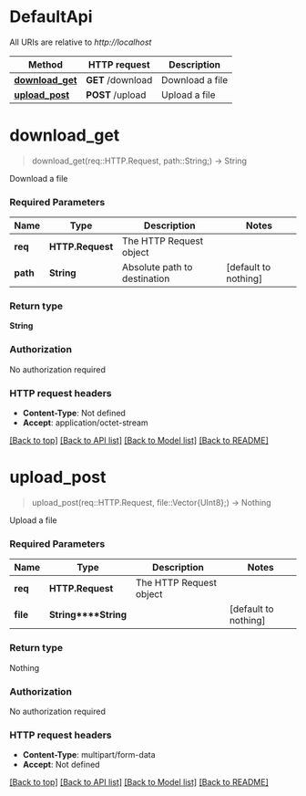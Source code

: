# DefaultApi

All URIs are relative to *http://localhost*

Method | HTTP request | Description
------------- | ------------- | -------------
[**download_get**](DefaultApi.md#download_get) | **GET** /download | Download a file
[**upload_post**](DefaultApi.md#upload_post) | **POST** /upload | Upload a file


# **download_get**
> download_get(req::HTTP.Request, path::String;) -> String

Download a file

### Required Parameters

Name | Type | Description  | Notes
------------- | ------------- | ------------- | -------------
 **req** | **HTTP.Request** | The HTTP Request object | 
**path** | **String**| Absolute path to destination | [default to nothing]

### Return type

**String**

### Authorization

No authorization required

### HTTP request headers

 - **Content-Type**: Not defined
 - **Accept**: application/octet-stream

[[Back to top]](#) [[Back to API list]](../README.md#documentation-for-api-endpoints) [[Back to Model list]](../README.md#documentation-for-models) [[Back to README]](../README.md)

# **upload_post**
> upload_post(req::HTTP.Request, file::Vector{UInt8};) -> Nothing

Upload a file

### Required Parameters

Name | Type | Description  | Notes
------------- | ------------- | ------------- | -------------
 **req** | **HTTP.Request** | The HTTP Request object | 
**file** | **String****String**|  | [default to nothing]

### Return type

Nothing

### Authorization

No authorization required

### HTTP request headers

 - **Content-Type**: multipart/form-data
 - **Accept**: Not defined

[[Back to top]](#) [[Back to API list]](../README.md#documentation-for-api-endpoints) [[Back to Model list]](../README.md#documentation-for-models) [[Back to README]](../README.md)

